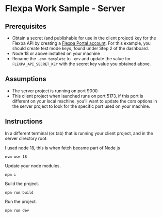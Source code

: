 # Flexpa Work Sample - Server

## Prerequisites

- Obtain a secret (and publishable for use in the client project) key for the Flexpa API by creating a [Flexpa Portal account](https://portal.flexpa.com/). For this example, you should create test mode keys, found under Step 2 of the dashboard.
- Node 18 or above installed on your machine
- Rename the `.env.template` to `.env` and update the value for `FLEXPA_API_SECRET_KEY` with the secret key value you obtained above.

## Assumptions

- The server project is running on port 9000
- This client project when launched runs on port 5173, if this port is different on your local machine, you'll want to update the cors options in the server project to look for the specific port used on your machine.

## Instructions

In a different terminal (or tab) that is running your client project, and in the server directory root:

I used node 18, this is when fetch became part of Node.js

`nvm use 18`

Update your node modules.

`npm i`

Build the project.

`npm run build`

Run the project.

`npm run dev`
